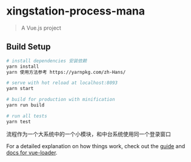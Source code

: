 # xingstation-process-mana

> A Vue.js project

## Build Setup

```bash
# install dependencies 安装依赖
yarn install
yarn 使用方法参考 https://yarnpkg.com/zh-Hans/

# serve with hot reload at localhost:8093
yarn start

# build for production with minification
yarn run build

# run all tests
yarn test
```
流程作为一个大系统中的一个小模块，和中台系统使用同一个登录窗口

For a detailed explanation on how things work, check out the [guide](http://vuejs-templates.github.io/webpack/) and [docs for vue-loader](http://vuejs.github.io/vue-loader).
